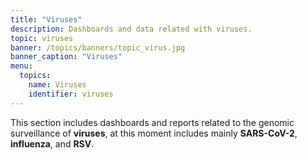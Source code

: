 ```yaml
---
title: "Viruses"
description: Dashboards and data related with viruses.
topic: viruses
banner: /topics/banners/topic_virus.jpg
banner_caption: "Viruses"
menu:
  topics:
    name: Viruses
    identifier: viruses
---
```


This section includes dashboards and reports related to the genomic surveillance of **viruses**, at this moment includes mainly **SARS-CoV-2**, **influenza**, and **RSV**.
